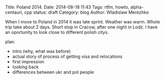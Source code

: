Title: Poland 2014.
Date: 2014-08-18 11:43
Tags: rtfm, howto, alpha-centauri, cpp
status: draft
Category: blog
Author: Wladislaw Merezhko

When I move to Poland in 2014 it was late sprint. Weather was warm. Whole trip take about 2 days. Short stop in Cracow, after one night in Lodż. I have an oportunity to look close to different polish citys. 

plan:

 * intro (why, what was before)
 * actual story of process of getting visa and relocations
 * first impression
 * looking back
 * differences between ukr and pol people
